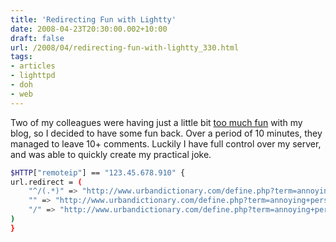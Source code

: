 ```yaml
---
title: 'Redirecting Fun with Lightty'
date: 2008-04-23T20:30:00.002+10:00
draft: false
url: /2008/04/redirecting-fun-with-lightty_330.html
tags: 
- articles
- lighttpd
- doh
- web
---
```


Two of my colleagues were having just a little bit [too much fun](http://www.kelvinism.com/blog/Australia/i-caught-fish/#c1926) with my blog, so I decided to have some fun back. Over a period of 10 minutes, they managed to leave 10+ comments. Luckily I have full control over my server, and was able to quickly create my practical joke.

```bash
$HTTP["remoteip"] == "123.45.678.910" {
url.redirect = (
    "^/(.*)" => "http://www.urbandictionary.com/define.php?term=annoying+person",
    "" => "http://www.urbandictionary.com/define.php?term=annoying+person",
    "/" => "http://www.urbandictionary.com/define.php?term=annoying+person"
)
}

```